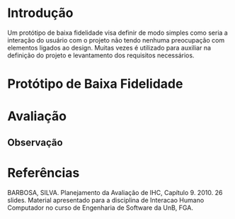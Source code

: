 # Introdução

Um protótipo de baixa fidelidade visa definir de modo simples como seria a interação do usuário com o projeto não tendo nenhuma preocupação com elementos ligados ao design. Muitas vezes é utilizado para auxiliar na definição do projeto e levantamento dos requisitos necessários.

# Protótipo de Baixa Fidelidade

# Avaliação

## Observação

# Referências

BARBOSA, SILVA. Planejamento da Avaliação de IHC, Capítulo 9. 2010. 26 slides. Material apresentado para a disciplina de Interacao Humano Computador no curso de Engenharia de Software da UnB, FGA.
